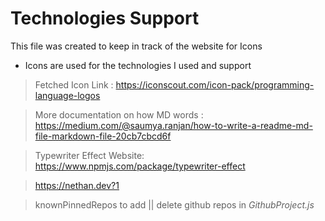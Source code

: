 # Technologies Support


This file was created to keep in track of the website for Icons

* Icons are used for the technologies I used and support


> Fetched Icon Link : https://iconscout.com/icon-pack/programming-language-logos

> More documentation on how MD words : https://medium.com/@saumya.ranjan/how-to-write-a-readme-md-file-markdown-file-20cb7cbcd6f


> Typewriter Effect Website: https://www.npmjs.com/package/typewriter-effect

>https://nethan.dev?1


> knownPinnedRepos to add || delete github repos in *GithubProject.js*